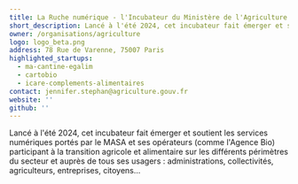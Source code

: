 ```yaml
---
title: La Ruche numérique - l'Incubateur du Ministère de l'Agriculture et de la Souveraineté alimentaire
short_description: Lancé à l'été 2024, cet incubateur fait émerger et soutient les services numériques <span class="fr-text--bold">participant à la transition agricole et alimentaire</span>.
owner: /organisations/agriculture
logo: logo_beta.png
address: 78 Rue de Varenne, 75007 Paris
highlighted_startups:
  - ma-cantine-egalim
  - cartobio
  - icare-complements-alimentaires
contact: jennifer.stephan@agriculture.gouv.fr
website: ''
github: ''
---
```

Lancé à l'été 2024, cet incubateur fait émerger et soutient les services numériques portés par le MASA et ses opérateurs (comme l'Agence Bio) participant à la transition agricole et alimentaire sur les différents périmètres du secteur et auprès de tous ses usagers : administrations, collectivités, agriculteurs, entreprises, citoyens...

